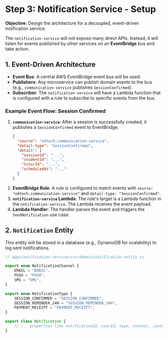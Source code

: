 # Step 3: Notification Service - Setup

**Objective**: Design the architecture for a decoupled, event-driven notification service.

The `notification-service` will not expose many direct APIs. Instead, it will listen for events published by other services on an **EventBridge** bus and take action.

## 1. Event-Driven Architecture

-   **Event Bus**: A central AWS EventBridge event bus will be used.
-   **Publishers**: Any microservice can publish domain events to the bus (e.g., `communication-service` publishes `SessionConfirmed`).
-   **Subscriber**: The `notification-service` will have a Lambda function that is configured with a rule to subscribe to specific events from the bus.

### Example Event Flow: Session Confirmed

1.  **`communication-service`**: After a session is successfully created, it publishes a `SessionConfirmed` event to EventBridge.
    ```json
    {
      "source": "edtech.communication-service",
      "detail-type": "SessionConfirmed",
      "detail": {
        "sessionId": "...",
        "studentId": "...",
        "tutorId": "...",
        "scheduledAt": "..."
      }
    }
    ```
2.  **EventBridge Rule**: A rule is configured to match events with `source: "edtech.communication-service"` and `detail-type: "SessionConfirmed"`.
3.  **`notification-service` Lambda**: The rule's target is a Lambda function in the `notification-service`. The Lambda receives the event payload.
4.  **Lambda Handler**: The handler parses the event and triggers the `SendNotification` use case.

## 2. `Notification` Entity

This entity will be stored in a database (e.g., DynamoDB for scalability) to log sent notifications.

```typescript
// apps/notification-service/src/domain/notification.entity.ts

export enum NotificationChannel {
    EMAIL = "EMAIL",
    PUSH = "PUSH",
    SMS = "SMS",
}

export enum NotificationType {
    SESSION_CONFIRMED = "SESSION_CONFIRMED",
    SESSION_REMINDER_24H = "SESSION_REMINDER_24H",
    PAYMENT_RECEIPT = "PAYMENT_RECEIPT",
}

export class Notification {
    // ... properties like notificationId, userId, type, channel, content, status
}
```
